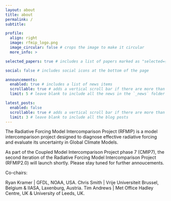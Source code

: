 ```yaml
---
layout: about
title: about
permalink: /
subtitle: 

profile:
  align: right
  image: rfmip_logo.png
  image_circular: false # crops the image to make it circular
  more_info: >

selected_papers: true # includes a list of papers marked as "selected={true}"

social: false # includes social icons at the bottom of the page

announcements:
  enabled: true # includes a list of news items
  scrollable: true # adds a vertical scroll bar if there are more than 3 news items
  limit: 5 # leave blank to include all the news in the `_news` folder

latest_posts:
  enabled: false
  scrollable: true # adds a vertical scroll bar if there are more than 3 new posts items
  limit: 3 # leave blank to include all the blog posts
---
```


The Radiative Forcing Model Intercomparison Project (RFMIP) is a model intercomparison project designed to diagnose effective radiative forcing and evaluate its uncertainty in Global Climate Models.

As part of the Coupled Model Intercomparison Project phase 7 (CMIP7), the second iteration of the Radiative Forcing Model Intercomparison Project (RFMIP2.0) will launch shortly. Please stay tuned for further annoucements.

Co-chairs:

Ryan Kramer | GFDL, NOAA, USA.
Chris Smith | Vrije Universiteit Brussel, Belgium & IIASA, Laxenburg, Austria.
Tim Andrews | Met Office Hadley Centre, UK & University of Leeds, UK.


